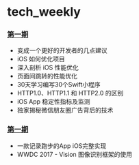 # tech_weekly

### [第一期](https://github.com/GoldenRocking/tech_weekly/tree/master/第一期/第一期周报.md)

* 变成一个更好的开发者的几点建议
* iOS 如何优化项目
* 深入剖析 iOS 性能优化
* 页面间跳转的性能优化
* 30天学习编写30个Swift小程序
* HTTP1.0、HTTP1.1 和 HTTP2.0 的区别
* iOS App 稳定性指标及监测
* 独家揭秘微信朋友圈广告背后的技术


### [第一期](https://github.com/GoldenRocking/tech_weekly/tree/master/第二期/第二期周报.md)

* 一款记录跑步的App iOS完整实现
* WWDC 2017 - Vision 图像识别框架的使用
